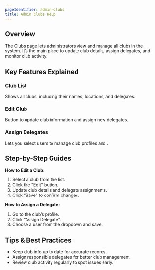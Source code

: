 ```yaml
---
pageIdentifier: admin-clubs
title: Admin Clubs Help
---
```


## Overview
The Clubs page lets administrators view and manage all clubs in the system. It’s the main place to update club details, assign delegates, and monitor club activity.

## Key Features Explained
### Club List
Shows all clubs, including their names, locations, and delegates.

### Edit Club
Button to update club information and assign new delegates.

### Assign Delegates
Lets you select users to manage club profiles and .

## Step-by-Step Guides
**How to Edit a Club:**
1. Select a club from the list.
2. Click the "Edit" button.
3. Update club details and delegate assignments.
4. Click "Save" to confirm changes.

**How to Assign a Delegate:**
1. Go to the club’s profile.
2. Click "Assign Delegate".
3. Choose a user from the dropdown and save.

## Tips & Best Practices
- Keep club info up to date for accurate records.
- Assign responsible delegates for better club management.
- Review club activity regularly to spot issues early.
